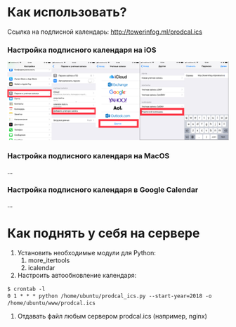 # Как использовать?
Ссылка на подписной календарь: http://towerinfog.ml/prodcal.ics

### Настройка подписного календаря на iOS
![Шаг 1](doc/iphone-guide.jpg)
### Настройка подписного календаря на MacOS
...
### Настройка подписного календаря в Google Calendar
...

# Как поднять у себя на сервере
1. Установить необходимые модули для Python:
    1. more_itertools
    1. icalendar
1. Настроить автообновление календаря:
```
$ crontab -l
0 1 * * * python /home/ubuntu/prodcal_ics.py --start-year=2018 -o /home/ubuntu/www/prodcal.ics
```
1. Отдавать файл любым сервером prodcal.ics (например, nginx)
